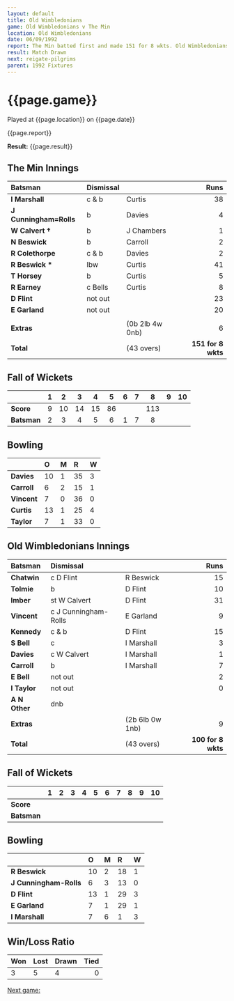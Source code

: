 ```yaml
---
layout: default
title: Old Wimbledonians
game: Old Wimbledonians v The Min
location: Old Wimbledonians
date: 06/09/1992
report: The Min batted first and made 151 for 8 wkts. Old Wimbledonians replied with 100 for 8 wkts
result: Match Drawn
next: reigate-pilgrims
parent: 1992 Fixtures
---
```


# {{page.game}}

Played at {{page.location}} on {{page.date}}

{{page.report}}

**Result:** {{page.result}}

## The Min Innings

| Batsman | Dismissal |  | Runs |
|:---|:---|---|---:|
| **I Marshall** | c & b | Curtis | 38 | 
| **J Cunningham=Rolls** | b | Davies | 4 | 
| **W Calvert &#8224;** | b | J Chambers | 1 | 
| **N Beswick** | b | Carroll | 2 | 
| **R Colethorpe** | c & b | Davies | 2 | 
| **R Beswick &#42;** | lbw | Curtis | 41 | 
| **T Horsey** | b | Curtis | 5 | 
| **R Earney** | c Bells | Curtis | 8 | 
| **D Flint** | not out |  | 23 | 
| **E Garland** | not out |  | 20 | 
|  |  |  |  |
| **Extras** | | (0b 2lb 4w 0nb) | 6 | 
| **Total** | | (43 overs) | **151 for 8 wkts** | 

## Fall of Wickets

| | 1 | 2 | 3 | 4 | 5 | 6 | 7 | 8 | 9 | 10 |
|---|:---:|:---:|:---:|:---:|:---:|:---:|:---:|:---:|:---:|:---:|
| **Score** | 9 | 10 | 14 | 15 | 86 |  |  | 113 |  |  |
| **Batsman** | 2 | 3 | 4 | 5 | 6 | 1 | 7 | 8 |  |  |

## Bowling

| | O | M | R | W |
|---|:---|:---|:---|:---|
| **Davies** | 10 | 1 | 35 | 3 |
| **Carroll** | 6 | 2 | 15 | 1 |
| **Vincent** | 7 | 0 | 36 | 0 |
| **Curtis** | 13 | 1 | 25 | 4 |
| **Taylor** | 7 | 1 | 33 | 0 | 

## Old Wimbledonians Innings

| Batsman | Dismissal |  | Runs |
|:---|:---|---|---:|
| **Chatwin** | c D Flint | R Beswick | 15 | 
| **Tolmie** | b | D Flint | 10 | 
| **Imber** | st W Calvert | D Flint | 31 | 
| **Vincent** | c J Cunningham-Rolls | E Garland| 9 | 
| **Kennedy** | c & b | D Flint | 15 | 
| **S Bell** | c | I Marshall | 3 |
| **Davies** | c W Calvert | I Marshall | 1 | 
| **Carroll** | b | I Marshall | 7 |
| **E Bell** | not out |  | 2 | 
| **I Taylor** | not out |  | 0 | 
| **A N Other** | dnb |  |  |
| **Extras** | | (2b 6lb 0w 1nb) | 9 | 
| **Total** | | (43 overs) | **100 for 8 wkts** | 

## Fall of Wickets

| | 1 | 2 | 3 | 4 | 5 | 6 | 7 | 8 | 9 | 10 |
|---|:---:|:---:|:---:|:---:|:---:|:---:|:---:|:---:|:---:|:---:|
| **Score** |  |  |  |  |  |  |  |  |  |  |
| **Batsman** |  |  |  |  |  |  |  |  |  |  |

## Bowling

| | O | M | R | W |
|---|:---|:---|:---|:---|
| **R Beswick** | 10 | 2 | 18 | 1 | 
| **J Cunningham-Rolls** | 6 | 3 | 13 | 0 | 
| **D Flint** | 13 | 1 | 29 | 3 | 
| **E Garland** | 7 | 1 | 29 | 1 | 
| **I Marshall** | 7 | 6 | 1 | 3 |

## Win/Loss Ratio

| Won | Lost | Drawn | Tied |
|:---|:---|:---|---:|
| 3 | 5 | 4 | 0 |

[Next game:]({{page.next}})